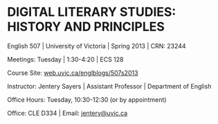 # DIGITAL LITERARY STUDIES: HISTORY AND PRINCIPLES
 
English 507 | University of Victoria | Spring 2013 | CRN: 23244

Meetings: Tuesday | 1:30-4:20 | ECS 128 

Course Site: [web.uvic.ca/englblogs/507s2013](http://web.uvic.ca/englblogs/507s2013)

Instructor: Jentery Sayers | Assistant Professor | Department of English 

Office Hours: Tuesday, 10:30-12:30 (or by appointment)

Office: CLE D334 | Email: [jentery@uvic.ca](mailto:jentery@uvic.ca) 